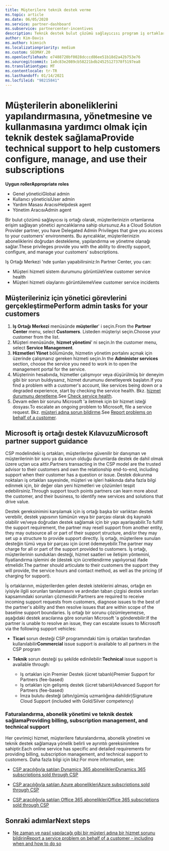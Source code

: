 ```yaml
---
title: Müşterilere teknik destek verme
ms.topic: article
ms.date: 06/05/2020
ms.service: partner-dashboard
ms.subservice: partnercenter-incentives
description: Teknik destek bulut çözümü sağlayıcısı program iş ortaklarının müşterileri sunabileceği türler hakkında bilgi edinin.
author: Kim-Davis
ms.author: kimnich
ms.localizationpriority: medium
ms.custom: SEOMAY.20
ms.openlocfilehash: e7488720bf0028dcccd86ee51b18d2a42b753e76
ms.sourcegitcommit: 1a0c83e2089cb58221bdb24525127378f5197ea8
ms.translationtype: MT
ms.contentlocale: tr-TR
ms.lasthandoff: 01/14/2021
ms.locfileid: "98215841"
---
```

# <a name="provide-technical-support-to-help-customers-configure-manage-and-use-their-subscriptions"></a><span data-ttu-id="fb294-103">Müşterilerin aboneliklerini yapılandırmasına, yönetmesine ve kullanmasına yardımcı olmak için teknik destek sağlama</span><span class="sxs-lookup"><span data-stu-id="fb294-103">Provide technical support to help customers configure, manage, and use their subscriptions</span></span>


<span data-ttu-id="fb294-104">**Uygun roller**</span><span class="sxs-lookup"><span data-stu-id="fb294-104">**Appropriate roles**</span></span>

- <span data-ttu-id="fb294-105">Genel yönetici</span><span class="sxs-lookup"><span data-stu-id="fb294-105">Global admin</span></span>
- <span data-ttu-id="fb294-106">Kullanıcı yöneticisi</span><span class="sxs-lookup"><span data-stu-id="fb294-106">User admin</span></span>
- <span data-ttu-id="fb294-107">Yardım Masası Aracısı</span><span class="sxs-lookup"><span data-stu-id="fb294-107">Helpdesk agent</span></span>
- <span data-ttu-id="fb294-108">Yönetim Aracısı</span><span class="sxs-lookup"><span data-stu-id="fb294-108">Admin agent</span></span>

<span data-ttu-id="fb294-109">Bir bulut çözümü sağlayıcısı iş ortağı olarak, müşterilerinizin ortamlarına erişim sağlayan yönetici ayrıcalıklarına sahip olursunuz.</span><span class="sxs-lookup"><span data-stu-id="fb294-109">As a Cloud Solution Provider partner, you have Delegated Admin Privileges that give you access to your customers' environments.</span></span> <span data-ttu-id="fb294-110">Bu ayrıcalıklar, müşterilerinizin aboneliklerini doğrudan destekleme, yapılandırma ve yönetme olanağı sağlar.</span><span class="sxs-lookup"><span data-stu-id="fb294-110">These privileges provide you with the ability to directly support, configure, and manage your customers' subscriptions.</span></span>

<span data-ttu-id="fb294-111">Iş Ortağı Merkezi 'nde şunları yapabilirsiniz:</span><span class="sxs-lookup"><span data-stu-id="fb294-111">In Partner Center, you can:</span></span>

- <span data-ttu-id="fb294-112">Müşteri hizmeti sistem durumunu görüntüle</span><span class="sxs-lookup"><span data-stu-id="fb294-112">View customer service health</span></span>
- <span data-ttu-id="fb294-113">Müşteri hizmeti olaylarını görüntüleme</span><span class="sxs-lookup"><span data-stu-id="fb294-113">View customer service incidents</span></span>

## <a name="perform-admin-tasks-for-your-customers"></a><span data-ttu-id="fb294-114">Müşterileriniz için yönetici görevlerini gerçekleştirme</span><span class="sxs-lookup"><span data-stu-id="fb294-114">Perform admin tasks for your customers</span></span>

1. <span data-ttu-id="fb294-115">**Iş Ortağı Merkezi** menüsünde **müşteriler**' i seçin.</span><span class="sxs-lookup"><span data-stu-id="fb294-115">From the **Partner Center** menu, select **Customers**.</span></span> <span data-ttu-id="fb294-116">Listeden müşteriyi seçin.</span><span class="sxs-lookup"><span data-stu-id="fb294-116">Choose your customer from the list.</span></span>
2. <span data-ttu-id="fb294-117">Müşteri menüsünde, **hizmet yönetimi**' ni seçin.</span><span class="sxs-lookup"><span data-stu-id="fb294-117">In the customer menu, select **Service Management**.</span></span>
3. <span data-ttu-id="fb294-118">**Hizmetleri Yönet** bölümünde, hizmetin yönetim portalını açmak için üzerinde çalışmanız gereken hizmeti seçin.</span><span class="sxs-lookup"><span data-stu-id="fb294-118">In the **Administer services** section, choose the service you need to work in to open the management portal for the service.</span></span>
4. <span data-ttu-id="fb294-119">Müşterinin hesabında, hizmetler çalışmıyor veya düşürülmüş bir deneyim gibi bir sorun buldıysanız, hizmet durumunu denetleyerek başlatın.</span><span class="sxs-lookup"><span data-stu-id="fb294-119">If you find a problem with a customer's account, like services being down or a degraded experience, start by checking the service health.</span></span> <span data-ttu-id="fb294-120">Bkz. [hizmet durumunu denetleme](check-service-health.md).</span><span class="sxs-lookup"><span data-stu-id="fb294-120">See [Check service health](check-service-health.md).</span></span>
5. <span data-ttu-id="fb294-121">Devam eden bir sorunu Microsoft 'a iletmek için bir hizmet isteği dosyası.</span><span class="sxs-lookup"><span data-stu-id="fb294-121">To escalate an ongoing problem to Microsoft, file a service request.</span></span> <span data-ttu-id="fb294-122">Bkz. [müşteri adına sorun bildirme](report-problems-on-behalf-of-a-customer.md).</span><span class="sxs-lookup"><span data-stu-id="fb294-122">See [Report problems on behalf of a customer](report-problems-on-behalf-of-a-customer.md).</span></span>

## <a name="microsoft-partner-support-guidance"></a><span data-ttu-id="fb294-123">Microsoft iş ortağı destek Kılavuzu</span><span class="sxs-lookup"><span data-stu-id="fb294-123">Microsoft partner support guidance</span></span>

<span data-ttu-id="fb294-124">CSP modelindeki iş ortakları, müşterilerine güvenilir bir danışman ve müşterilerinin bir soru ya da sorun olduğu durumlarda destek de dahil olmak üzere uçtan uca aittir.</span><span class="sxs-lookup"><span data-stu-id="fb294-124">Partners transacting in the CSP model are the trusted advisor to their customers and own the relationship end-to-end, including support when their customer has a question or issue.</span></span> <span data-ttu-id="fb294-125">Destek dokunma noktaları iş ortakları sayesinde, müşteri ve işleri hakkında daha fazla bilgi edinmek için, bir değer olan yeni hizmetleri ve çözümleri tespit edebilirsiniz.</span><span class="sxs-lookup"><span data-stu-id="fb294-125">Through support touch points partners can learn more about the customer, and their business, to identify new services and solutions that drive value.</span></span>

<span data-ttu-id="fb294-126">Destek gereksinimini karşılamak için iş ortağı başka bir varlıktan destek verebilir, destek yapısının tümünün veya bir parçası olarak dış kaynaklı olabilir ve/veya doğrudan destek sağlamak için bir yapı ayarlayabilir.</span><span class="sxs-lookup"><span data-stu-id="fb294-126">To fulfill the support requirement, the partner may resell support from another entity, they may outsource all or part of their support structure, and/or they may set up a structure to provide support directly.</span></span>  <span data-ttu-id="fb294-127">İş ortağı, müşterilere sunulan desteğin tümü veya bir parçası için ücret ödemeyebilir.</span><span class="sxs-lookup"><span data-stu-id="fb294-127">The partner may charge for all or part of the support provided to customers.</span></span> <span data-ttu-id="fb294-128">İş ortağı, müşterilerinin sundukları desteği, hizmet saatleri ve iletişim yöntemini, fiyatlandırma işlemini de (destek için ücretlendirme yapılıyorsa) ifade etmelidir.</span><span class="sxs-lookup"><span data-stu-id="fb294-128">The partner should articulate to their customers the support they will provide, the service hours and contact method, as well as the pricing (if charging for support).</span></span> 

<span data-ttu-id="fb294-129">İş ortaklarının, müşterilerden gelen destek isteklerini alması, ortağın en iyisiyle ilgili sorunları tanılamasını ve ardından taban çizgisi destek sınırları kapsamındaki sorunları çözmesidir.</span><span class="sxs-lookup"><span data-stu-id="fb294-129">Partners are required to receive incoming support requests from customers, diagnose issues to the best of the partner's ability and then resolve issues that are within scope of the baseline support boundaries.</span></span> <span data-ttu-id="fb294-130">İş ortağı bir sorunu çözümleyemezse, aşağıdaki destek aracılarına göre sorunları Microsoft 'a gönderebilir:</span><span class="sxs-lookup"><span data-stu-id="fb294-130">If the partner is unable to resolve an issue, they can escalate issues to Microsoft via the following support vehicles:</span></span>

- <span data-ttu-id="fb294-131">**Ticari** sorun desteği CSP programındaki tüm iş ortakları tarafından kullanılabilir</span><span class="sxs-lookup"><span data-stu-id="fb294-131">**Commercial** issue support is available to all partners in the CSP program</span></span>

- <span data-ttu-id="fb294-132">**Teknik** sorun desteği şu şekilde edinilebilir:</span><span class="sxs-lookup"><span data-stu-id="fb294-132">**Technical** issue support is available through:</span></span>

  - <span data-ttu-id="fb294-133">Iş ortakları için Premier Destek (ücret tabanlı)</span><span class="sxs-lookup"><span data-stu-id="fb294-133">Premier Support for Partners (fee-based)</span></span>
  - <span data-ttu-id="fb294-134">Iş ortakları için gelişmiş destek (ücret tabanlı)</span><span class="sxs-lookup"><span data-stu-id="fb294-134">Advanced Support for Partners (fee-based)</span></span>
  - <span data-ttu-id="fb294-135">İmza bulutu desteği (altın/gümüş uzmanlığına dahildir)</span><span class="sxs-lookup"><span data-stu-id="fb294-135">Signature Cloud Support (included with Gold/Silver competency)</span></span>

### <a name="providing-billing-subscription-management-and-technical-support"></a><span data-ttu-id="fb294-136">Faturalandırma, abonelik yönetimi ve teknik destek sağlama</span><span class="sxs-lookup"><span data-stu-id="fb294-136">Providing billing, subscription management, and technical support</span></span> 

<span data-ttu-id="fb294-137">Her çevrimiçi hizmet, müşterilere faturalandırma, abonelik yönetimi ve teknik destek sağlamaya yönelik belirli ve ayrıntılı gereksinimlere sahiptir.</span><span class="sxs-lookup"><span data-stu-id="fb294-137">Each online service has specific and detailed requirements for providing billing, subscription management, and technical support to customers.</span></span> <span data-ttu-id="fb294-138">Daha fazla bilgi için bkz:</span><span class="sxs-lookup"><span data-stu-id="fb294-138">For more information, see:</span></span>

- [<span data-ttu-id="fb294-139">CSP aracılığıyla satılan Dynamics 365 abonelikleri</span><span class="sxs-lookup"><span data-stu-id="fb294-139">Dynamics 365 subscriptions sold through CSP</span></span>](https://www.microsoftpartnercommunity.com/t5/CSP/Microsoft-Partner-Support-Guidance/m-p/5262#M30)

- [<span data-ttu-id="fb294-140">CSP aracılığıyla satılan Azure abonelikleri</span><span class="sxs-lookup"><span data-stu-id="fb294-140">Azure subscriptions sold through CSP</span></span>](https://www.microsoftpartnercommunity.com/t5/CSP/Microsoft-Partner-Support-Guidance/m-p/5263#M31)

- [<span data-ttu-id="fb294-141">CSP aracılığıyla satılan Office 365 abonelikleri</span><span class="sxs-lookup"><span data-stu-id="fb294-141">Office 365 subscriptions sold through CSP</span></span>](https://www.microsoftpartnercommunity.com/t5/CSP/Microsoft-Partner-Support-Guidance/m-p/5264#M32)

## <a name="next-steps"></a><span data-ttu-id="fb294-142">Sonraki adımlar</span><span class="sxs-lookup"><span data-stu-id="fb294-142">Next steps</span></span>

- [<span data-ttu-id="fb294-143">Ne zaman ve nasıl yapılacağı gibi bir müşteri adına bir hizmet sorunu bildirin</span><span class="sxs-lookup"><span data-stu-id="fb294-143">Report a service problem on behalf of a customer - including when and how to do so</span></span>](report-problems-on-behalf-of-a-customer.md)